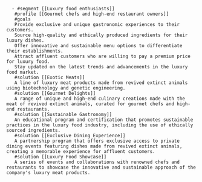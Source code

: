       - #segment [[Luxury food enthusiasts]]
       #profile [[Gourmet chefs and high-end restaurant owners]]
       #goals
       Provide exclusive and unique gastronomic experiences to their customers.
       Source high-quality and ethically produced ingredients for their luxury dishes.
       Offer innovative and sustainable menu options to differentiate their establishments.
       Attract affluent customers who are willing to pay a premium price for luxury food.
       Stay updated on the latest trends and advancements in the luxury food market.
       #solution [[Exotic Meats]]
       A line of luxury meat products made from revived extinct animals using biotechnology and genetic engineering.
       #solution [[Gourmet Delights]]
       A range of unique and high-end culinary creations made with the meat of revived extinct animals, curated for gourmet chefs and high-end restaurants.
       #solution [[Sustainable Gastronomy]]
       An educational program and certification that promotes sustainable practices in the luxury food industry, including the use of ethically sourced ingredients.
       #solution [[Exclusive Dining Experience]]
       A partnership program that offers exclusive access to private dining events featuring dishes made from revived extinct animals, creating a memorable experience for affluent customers.
       #solution [[Luxury Food Showcase]]
       A series of events and collaborations with renowned chefs and restaurants to showcase the innovative and sustainable approach of the company's luxury meat products.

